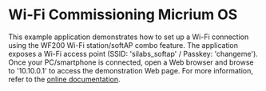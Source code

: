 # Wi-Fi Commissioning Micrium OS

This example application demonstrates how to set up a Wi-Fi connection using the WF200 Wi-Fi station/softAP combo feature. The application exposes a Wi-Fi access point (SSID: 'silabs_softap' / Passkey: 'changeme'). Once your PC/smartphone is connected, open a Web browser and browse to '10.10.0.1' to access the demonstration Web page. For more information, refer to the [online documentation](https://docs.silabs.com/wifi/wf200/content-source/getting-started/silabs/ssv5/wgm160p/wifi-commissioning-micriumos/getting-started).

